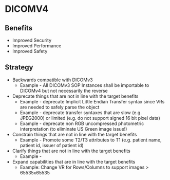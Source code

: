 # DICOMV4

## Benefits

- Improved Security
- Improved Performance
- Improved Safety

## Strategy

- Backwards compatible with DICOMv3
  - Example - All DICOMv3 SOP Instances shall be importable to DICOMv4 but not necessarily the reverse
- Deprecate things that are not in line with the target benefits
  - Example - deprecate Implicit Little Endian Transfer syntax since VRs are needed to safely parse the object
  - Example - deprecate transfer syntaxes that are slow (e.g. JPEG2000) or limited (e.g. do not support signed 16 bit pixel data)
  - Example - deprecate non RGB uncompressed photometric interpretation (to eliminate US Green image issue!)
- Constrain things that are not in line with the target benefits
  - Example - Promote some T2/T3 attributes to T1 (e.g. patient name, patient id, issuer of patient id)
- Clarify things that are not in line with the target benefits
  - Example -
- Expand capabilities that are in line with the target benefits
  - Example: Change VR for Rows/Columns to support images > 65535x65535
